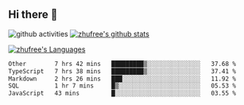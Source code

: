 ## Hi there 👋
![github activities](https://metrics.lecoq.io/zhufree?template=terminal)
[![zhufree's github stats](https://github-readme-stats.vercel.app/api?username=zhufree&show_icons=true&count_private=true)](https://github.com/anuraghazra/github-readme-stats)

[![zhufree's Languages](https://github-readme-stats.vercel.app/api/top-langs/?username=zhufree&layout=compact&langs_count=10)](https://github.com/anuraghazra/github-readme-stats)
<!--START_SECTION:waka-->

```txt
Other        7 hrs 42 mins   █████████▒░░░░░░░░░░░░░░░   37.68 %
TypeScript   7 hrs 38 mins   █████████▒░░░░░░░░░░░░░░░   37.41 %
Markdown     2 hrs 26 mins   ███░░░░░░░░░░░░░░░░░░░░░░   11.92 %
SQL          1 hr 7 mins     █▒░░░░░░░░░░░░░░░░░░░░░░░   05.53 %
JavaScript   43 mins         █░░░░░░░░░░░░░░░░░░░░░░░░   03.55 %
```

<!--END_SECTION:waka-->

<!--
**zhufree/zhufree** is a ✨ _special_ ✨ repository because its `README.md` (this file) appears on your GitHub profile.

Here are some ideas to get you started:

- 🔭 I’m currently working on ...
- 🌱 I’m currently learning ...
- 👯 I’m looking to collaborate on ...
- 🤔 I’m looking for help with ...
- 💬 Ask me about ...
- 📫 How to reach me: ...
- 😄 Pronouns: ...
- ⚡ Fun fact: ...
-->
